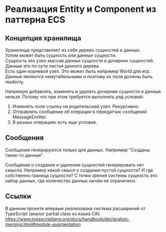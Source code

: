 Реализация Entity и Component из паттерна ECS
=============================================

Концепция хранилища
-------------------

Хранилище представляет из себя дерево сущностей и данных.  
Узлом может быть сущность или данные сущности.  
Сущность это узел-массив данных сущности и дочерних сущностей.  
Данные это по сути листья данного дерева.  
Есть один корневой узел. Это может быть например World для игр. 
Данные являются немутабельными и поэтому их поля должны быть readonly.

Напрямую добавлять, изменять и удалять дочерние сущности и данные нельзя. 
Потому что при этом требуется выполнять ряд условий:
1) Изменять поле ссылку на родительский узел. Рекурсивно.
2) Отправлять сообщение об операции в передатчик сообщений MessageEmitter.
3) В разных операциях есть еще условия.


Сообщения
---------

Сообщения генерируются только для данных. Например "Созданы такие-то данные".

Сообщения о создании и удалении сущностей генерировать нет смысла. 
Например какой смысл о создании пустой сущности?
И где собственно граница сущности? С точки зрения системы сущность это набор данных, 
где количество данных ничем не ограничено.



Ссылки
------

В данном проекте впервые реализована система расширений от TypeScript (аналог partial class из языка C#):  
https://www.typescriptlang.org/docs/handbook/declaration-merging.html#module-augmentation
